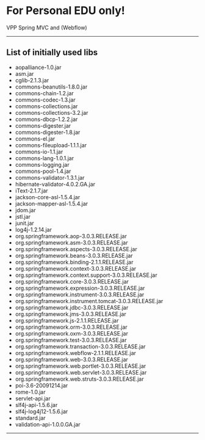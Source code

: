 # For Personal EDU only! #

VPP Spring MVC and (Webflow)

-------------------------------------------
List of initially used libs
-------------------------------------------

- aopalliance-1.0.jar
- asm.jar
- cglib-2.1.3.jar
- commons-beanutils-1.8.0.jar
- commons-chain-1.2.jar
- commons-codec-1.3.jar
- commons-collections.jar
- commons-collections-3.2.jar
- commons-dbcp-1.2.2.jar
- commons-digester.jar
- commons-digester-1.8.jar
- commons-el.jar
- commons-fileupload-1.1.1.jar
- commons-io-1.1.jar
- commons-lang-1.0.1.jar
- commons-logging.jar
- commons-pool-1.4.jar
- commons-validator-1.3.1.jar
- hibernate-validator-4.0.2.GA.jar
- iText-2.1.7.jar
- jackson-core-asl-1.5.4.jar
- jackson-mapper-asl-1.5.4.jar
- jdom.jar
- jstl.jar
- junit.jar
- log4j-1.2.14.jar
- org.springframework.aop-3.0.3.RELEASE.jar
- org.springframework.asm-3.0.3.RELEASE.jar
- org.springframework.aspects-3.0.3.RELEASE.jar
- org.springframework.beans-3.0.3.RELEASE.jar
- org.springframework.binding-2.1.1.RELEASE.jar
- org.springframework.context-3.0.3.RELEASE.jar
- org.springframework.context.support-3.0.3.RELEASE.jar
- org.springframework.core-3.0.3.RELEASE.jar
- org.springframework.expression-3.0.3.RELEASE.jar
- org.springframework.instrument-3.0.3.RELEASE.jar
- org.springframework.instrument.tomcat-3.0.3.RELEASE.jar
- org.springframework.jdbc-3.0.3.RELEASE.jar
- org.springframework.jms-3.0.3.RELEASE.jar
- org.springframework.js-2.1.1.RELEASE.jar
- org.springframework.orm-3.0.3.RELEASE.jar
- org.springframework.oxm-3.0.3.RELEASE.jar
- org.springframework.test-3.0.3.RELEASE.jar
- org.springframework.transaction-3.0.3.RELEASE.jar
- org.springframework.webflow-2.1.1.RELEASE.jar
- org.springframework.web-3.0.3.RELEASE.jar
- org.springframework.web.portlet-3.0.3.RELEASE.jar
- org.springframework.web.servlet-3.0.3.RELEASE.jar
- org.springframework.web.struts-3.0.3.RELEASE.jar
- poi-3.6-20091214.jar
- rome-1.0.jar
- servlet-api.jar
- slf4j-api-1.5.6.jar
- slf4j-log4j12-1.5.6.jar
- standard.jar
- validation-api-1.0.0.GA.jar

-------------------------------------------

